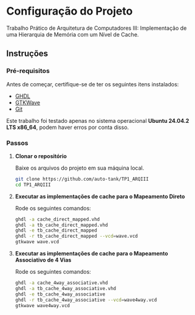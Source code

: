 # Configuração do Projeto

Trabalho Prático de Arquitetura de Computadores III:  Implementação de uma Hierarquia de Memória com um Nível de Cache.

## Instruções

### Pré-requisitos

Antes de começar, certifique-se de ter os seguintes itens instalados:

- [GHDL](https://github.com/ghdl/ghdl)
- [GTKWave](https://gtkwave.sourceforge.net/)
- [Git](https://git-scm.com/downloads)

Este trabalho foi testado apenas no sistema operacional **Ubuntu 24.04.2 LTS x86_64**, podem haver erros por conta disso.

### Passos

1. **Clonar o repositório**

    Baixe os arquivos do projeto em sua máquina local.

    ```bash
    git clone https://github.com/auto-tank/TP1_ARQIII
    cd TP1_ARQIII
    ```

2. **Executar as implementações de cache para o Mapeamento Direto**

    Rode os seguintes comandos:

    ```bash
    ghdl -a cache_direct_mapped.vhd
    ghdl -a tb_cache_direct_mapped.vhd
    ghdl -e tb_cache_direct_mapped
    ghdl -r tb_cache_direct_mapped --vcd=wave.vcd
    gtkwave wave.vcd
    ```

3. **Executar as implementações de cache para o Mapeamento Associativo de 4 Vias**

    Rode os seguintes comandos:

    ```bash
    ghdl -a cache_4way_associative.vhd
    ghdl -a tb_cache_4way_associative.vhd
    ghdl -e tb_cache_4way_associative
    ghdl -r tb_cache_4way_associative --vcd=wave4way.vcd
    gtkwave wave4way.vcd
    ```
